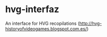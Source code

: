 hvg-interfaz
============

An interface for HVG recopilations (http://hvg-historyofvideogames.blogspot.com.es/)

